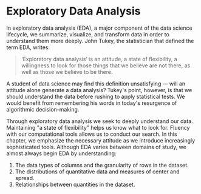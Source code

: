 
# Exploratory Data Analysis

In exploratory data analysis (EDA), a major component of the data science lifecycle, we summarize, visualize, and transform data in order to understand them more deeply. John Tukey, the statistician that defined the term EDA, writes:

> ‘Exploratory data analysis’ is an attitude, a state of flexibility, a willingness to look for those things that we believe are not there, as well as those we believe to be there.

A student of data science may find this definition unsatisfying — will an attitude alone generate a data analysis? Tukey's point, however, is that we should understand the data before rushing to apply statistical tests. We would benefit from remembering his words in today's resurgence of algorithmic decision-making.

Through exploratory data analysis we seek to deeply understand our data. Maintaining "a state of flexibility" helps us know what to look for. Fluency with our computational tools allows us to conduct our search. In this chapter, we emphasize the necessary attitude as we introduce increasingly sophisticated tools. Although EDA varies between domains of study, we almost always begin EDA by understanding:

1. The data types of columns and the granularity of rows in the dataset.
1. The distributions of quantitative data and measures of center and spread.
1. Relationships between quantities in the dataset.
